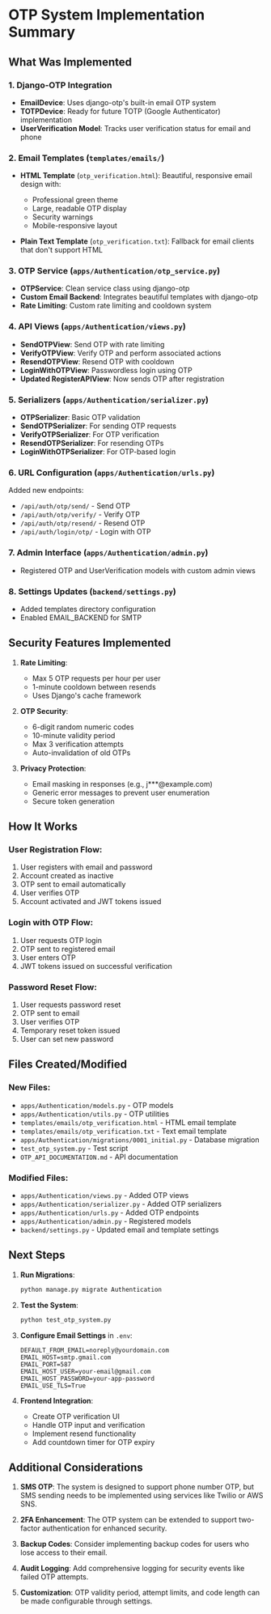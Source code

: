 # OTP System Implementation Summary

## What Was Implemented

### 1. **Django-OTP Integration** 
- **EmailDevice**: Uses django-otp's built-in email OTP system
- **TOTPDevice**: Ready for future TOTP (Google Authenticator) implementation
- **UserVerification Model**: Tracks user verification status for email and phone

### 2. **Email Templates** (`templates/emails/`)
- **HTML Template** (`otp_verification.html`): Beautiful, responsive email design with:
  - Professional green theme
  - Large, readable OTP display
  - Security warnings
  - Mobile-responsive layout
  
- **Plain Text Template** (`otp_verification.txt`): Fallback for email clients that don't support HTML

### 3. **OTP Service** (`apps/Authentication/otp_service.py`)
- **OTPService**: Clean service class using django-otp
- **Custom Email Backend**: Integrates beautiful templates with django-otp
- **Rate Limiting**: Custom rate limiting and cooldown system

### 4. **API Views** (`apps/Authentication/views.py`)
- **SendOTPView**: Send OTP with rate limiting
- **VerifyOTPView**: Verify OTP and perform associated actions
- **ResendOTPView**: Resend OTP with cooldown
- **LoginWithOTPView**: Passwordless login using OTP
- **Updated RegisterAPIView**: Now sends OTP after registration

### 5. **Serializers** (`apps/Authentication/serializer.py`)
- **OTPSerializer**: Basic OTP validation
- **SendOTPSerializer**: For sending OTP requests
- **VerifyOTPSerializer**: For OTP verification
- **ResendOTPSerializer**: For resending OTPs
- **LoginWithOTPSerializer**: For OTP-based login

### 6. **URL Configuration** (`apps/Authentication/urls.py`)
Added new endpoints:
- `/api/auth/otp/send/` - Send OTP
- `/api/auth/otp/verify/` - Verify OTP
- `/api/auth/otp/resend/` - Resend OTP
- `/api/auth/login/otp/` - Login with OTP

### 7. **Admin Interface** (`apps/Authentication/admin.py`)
- Registered OTP and UserVerification models with custom admin views

### 8. **Settings Updates** (`backend/settings.py`)
- Added templates directory configuration
- Enabled EMAIL_BACKEND for SMTP

## Security Features Implemented

1. **Rate Limiting**:
   - Max 5 OTP requests per hour per user
   - 1-minute cooldown between resends
   - Uses Django's cache framework

2. **OTP Security**:
   - 6-digit random numeric codes
   - 10-minute validity period
   - Max 3 verification attempts
   - Auto-invalidation of old OTPs

3. **Privacy Protection**:
   - Email masking in responses (e.g., j***@example.com)
   - Generic error messages to prevent user enumeration
   - Secure token generation

## How It Works

### User Registration Flow:
1. User registers with email and password
2. Account created as inactive
3. OTP sent to email automatically
4. User verifies OTP
5. Account activated and JWT tokens issued

### Login with OTP Flow:
1. User requests OTP login
2. OTP sent to registered email
3. User enters OTP
4. JWT tokens issued on successful verification

### Password Reset Flow:
1. User requests password reset
2. OTP sent to email
3. User verifies OTP
4. Temporary reset token issued
5. User can set new password

## Files Created/Modified

### New Files:
- `apps/Authentication/models.py` - OTP models
- `apps/Authentication/utils.py` - OTP utilities
- `templates/emails/otp_verification.html` - HTML email template
- `templates/emails/otp_verification.txt` - Text email template
- `apps/Authentication/migrations/0001_initial.py` - Database migration
- `test_otp_system.py` - Test script
- `OTP_API_DOCUMENTATION.md` - API documentation

### Modified Files:
- `apps/Authentication/views.py` - Added OTP views
- `apps/Authentication/serializer.py` - Added OTP serializers
- `apps/Authentication/urls.py` - Added OTP endpoints
- `apps/Authentication/admin.py` - Registered models
- `backend/settings.py` - Updated email and template settings

## Next Steps

1. **Run Migrations**:
   ```bash
   python manage.py migrate Authentication
   ```

2. **Test the System**:
   ```bash
   python test_otp_system.py
   ```

3. **Configure Email Settings** in `.env`:
   ```
   DEFAULT_FROM_EMAIL=noreply@yourdomain.com
   EMAIL_HOST=smtp.gmail.com
   EMAIL_PORT=587
   EMAIL_HOST_USER=your-email@gmail.com
   EMAIL_HOST_PASSWORD=your-app-password
   EMAIL_USE_TLS=True
   ```

4. **Frontend Integration**:
   - Create OTP verification UI
   - Handle OTP input and verification
   - Implement resend functionality
   - Add countdown timer for OTP expiry

## Additional Considerations

1. **SMS OTP**: The system is designed to support phone number OTP, but SMS sending needs to be implemented using services like Twilio or AWS SNS.

2. **2FA Enhancement**: The OTP system can be extended to support two-factor authentication for enhanced security.

3. **Backup Codes**: Consider implementing backup codes for users who lose access to their email.

4. **Audit Logging**: Add comprehensive logging for security events like failed OTP attempts.

5. **Customization**: OTP validity period, attempt limits, and code length can be made configurable through settings.
